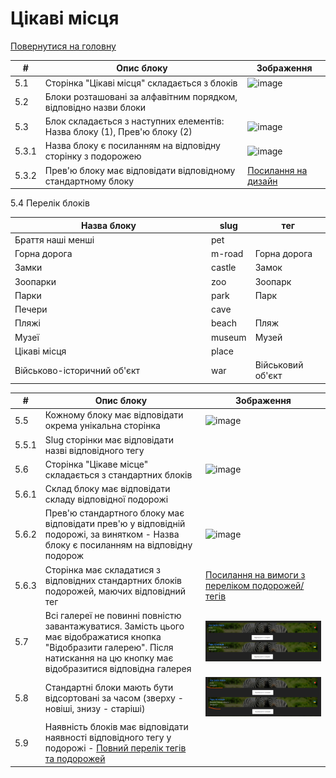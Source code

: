 # Цікаві місця

[Повернутися на головну](../Requirements/Requirements.md)

<table data-full-width="true"><thead><tr><th>#</th><th>Опис блоку</th><th>Зображення</th></tr></thead><tbody><tr><td>5.1</td><td>Сторінка "Цікаві місця" складається з блоків</td><td><img src="https://github.com/scholokov/long-travel-2/assets/22824947/f8368f09-e62f-40e2-b1a6-92e75c902fca" alt="image"></td></tr><tr><td>5.2</td><td>Блоки розташовані за алфавітним порядком, відповідно назви блоки</td><td></td></tr><tr><td>5.3</td><td>Блок складається з наступних елементів: Назва блоку (1), Прев'ю блоку (2)</td><td><img src="https://github.com/scholokov/long-travel-2/assets/22824947/1e47bf62-1b1c-45b8-bc2c-316fd82a26ed" alt="image"></td></tr><tr><td>5.3.1</td><td>Назва блоку є посиланням на відповідну сторінку з подорожею</td><td><img src="https://github.com/scholokov/long-travel-2/assets/22824947/dfef70bc-570e-4cba-9457-5054dd261dbf" alt="image"></td></tr><tr><td>5.3.2</td><td>Прев'ю блоку має відповідати відповідному стандартному блоку</td><td><a href="https://www.figma.com/file/mh7iDnG6ec7yiC0SCGad7L/Long-Travel?type=design&#x26;node-id=986-6&#x26;mode=design&#x26;t=0shjHX2jtlVOWFi1-0">Посилання на дизайн</a></td></tr></tbody></table>

5.4 Перелік блоків

<table data-full-width="true"><thead><tr><th width="300">Назва блоку</th><th>slug</th><th>тег</th></tr></thead><tbody><tr><td>Браття наші менші</td><td>pet</td><td></td></tr><tr><td>Горна дорога</td><td>m-road</td><td>Горна дорога</td></tr><tr><td>Замки</td><td>castle</td><td>Замок</td></tr><tr><td>Зоопарки</td><td>zoo</td><td>Зоопарк</td></tr><tr><td>Парки</td><td>park</td><td>Парк</td></tr><tr><td>Печери</td><td>cave</td><td></td></tr><tr><td>Пляжі</td><td>beach</td><td>Пляж</td></tr><tr><td>Музеї</td><td>museum</td><td>Музей</td></tr><tr><td>Цікаві місця</td><td>place</td><td></td></tr><tr><td>Військово-історичний об'єкт</td><td>war</td><td>Військовий об'єкт</td></tr></tbody></table>

<table data-full-width="true"><thead><tr><th>#</th><th>Опис блоку</th><th>Зображення</th></tr></thead><tbody><tr><td>5.5</td><td>Кожному блоку має відповідати окрема унікальна сторінка</td><td><img src="https://github.com/scholokov/long-travel-2/assets/22824947/3a4ea7bf-4e6b-431d-a31d-a38557c93528" alt="image"></td></tr><tr><td>5.5.1</td><td>Slug сторінки має відповідати назві відповідного тегу</td><td></td></tr><tr><td>5.6</td><td>Сторінка "Цікаве місце" складається з стандартних блоків</td><td><img src="https://github.com/scholokov/long-travel-2/assets/22824947/fa227aa0-e993-40d6-b523-4289423a14cd" alt="image"></td></tr><tr><td>5.6.1</td><td>Склад блоку має відповідати складу відповідної подорожі</td><td></td></tr><tr><td>5.6.2</td><td>Прев'ю стандартного блоку має відповідати прев'ю у відповідній подорожі, за винятком - Назва блоку є посиланням на відповідну подорож</td><td><img src="https://github.com/scholokov/long-travel-2/assets/22824947/534a2cd4-38ba-475f-9139-9cc0be9393b8" alt="image"></td></tr><tr><td>5.6.3</td><td>Сторінка має складатися з відповідних стандартних блоків подорожей, маючих відповідний тег</td><td><a href="https://github.com/scholokov/long-travel-2/wiki/3.1-%D0%9F%D0%BE%D0%B4%D0%BE%D1%80%D0%BE%D0%B6%D1%96.-%D0%9F%D0%B5%D1%80%D0%B5%D0%BB%D1%96%D0%BA">Посилання на вимоги з переліком подорожей/тегів</a></td></tr><tr><td>5.7</td><td>Всі галереї не повинні повністю завантажуватися. Замість цього має відображатися кнопка "Відобразити галерею". Після натискання на цю кнопку має відобразитися відповідна галерея</td><td><img src="../.gitbook/assets/image (1) (1).png" alt=""></td></tr><tr><td>5.8</td><td>Стандартні блоки мають бути відсортовані за часом (зверху - новіші, знизу - старіші)</td><td><img src="../.gitbook/assets/image (2) (1).png" alt=""></td></tr><tr><td>5.9</td><td>Наявність блоків має відповідати наявності відповідного тегу у подорожі - <a href="4.travel/travels-list-1.md">Повний перелік тегів та подорожей</a></td><td></td></tr></tbody></table>

